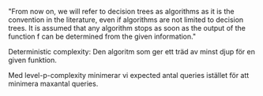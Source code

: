 "From now on, we will
refer to decision trees as algorithms as it is the convention in the literature, even
if algorithms are not limited to decision trees. It is assumed that any algorithm
stops as soon as the output of the function f can be determined from the given
information."

Deterministic complexity: Den algoritm som ger ett träd av minst djup för en given funktion.

Med level-p-complexity minimerar vi expected antal queries istället för att minimera maxantal queries.